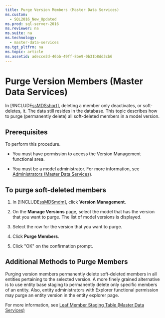 ```yaml
---
title: Purge Version Members (Master Data Services)
ms.custom: 
  - SQL2016_New_Updated
ms.prod: sql-server-2016
ms.reviewer: na
ms.suite: na
ms.technology: 
  - master-data-services
ms.tgt_pltfrm: na
ms.topic: article
ms.assetid: adecce2d-46bb-49ff-8be9-0b31b8dd3cb6
---
```

# Purge Version Members (Master Data Services)
  In [!INCLUDE[ssMDSshort](../../Topics/TopicNameContainA/includes/ssMDSshort_md.md)], deleting a member only deactivates, or soft-deletes, it. The  data still resides in the database. This topic describes how to purge (permanently delete) all soft-deleted members in a model version.  
  
## Prerequisites  
 To perform this procedure.  
  
-   You must have permission to access the Version Management functional area.  
  
-   You must be a model administrator. For more information, see [Administrators &#40;Master Data Services&#41;](../../Topics/TopicNameNotContainA/Administrators--Master-Data-Services-.md).  
  
## To purge soft-deleted members  
  
1.  In [!INCLUDE[ssMDSmdm](../../Topics/TopicNameContainA/includes/ssMDSmdm_md.md)], click **Version Management**.  
  
2.  On the **Manage Versions** page, select the model that has the version that you want to purge. The list of model versions is displayed.  
  
3.  Select the row for the version that you want to purge.  
  
4.  Click **Purge Members**.  
  
5.  Click "OK" on the confirmation prompt.  
  
## Additional Methods to Purge Members  
 Purging version members permanently delete soft-deleted members in all entities pertaining to the selected version. A more finely grained alternative is to use entity base staging to permanently delete only specific members of an entity. Also, entity administrators with Explorer functional permission may purge an entity version in the entity explorer page.  
  
 For more information, see [Leaf Member Staging Table &#40;Master Data Services&#41;](../../Topics/TopicNameNotContainA/Leaf-Member-Staging-Table--Master-Data-Services-.md)  
  
  